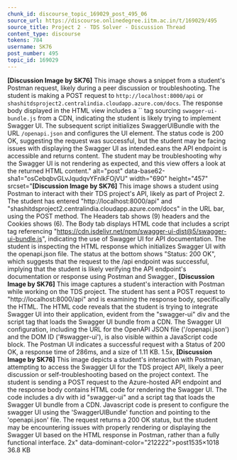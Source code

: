 ```yaml
---
chunk_id: discourse_topic_169029_post_495_06
source_url: https://discourse.onlinedegree.iitm.ac.in/t/169029/495
source_title: Project 2 - TDS Solver - Discussion Thread
content_type: discourse
tokens: 784
username: SK76
post_number: 495
topic_id: 169029
---
```


**[Discussion Image by SK76]** This image shows a snippet from a student's Postman request, likely during a peer discussion or troubleshooting. The student is making a POST request to `http://localhost:8000/api` or `shashitdsproject2.centralindia.cloudapp.azure.com/docs`. The response body displayed in the HTML view includes a `` tag sourcing `swagger-ui-bundle.js` from a CDN, indicating the student is likely trying to implement Swagger UI. The subsequent script initializes SwaggerUIBundle with the URL `/openapi.json` and configures the UI element. The status code is 200 OK, suggesting the request was successful, but the student may be facing issues with displaying the Swagger UI as intended.eans the API endpoint is accessible and returns content. The student may be troubleshooting why the Swagger UI is not rendering as expected, and this view offers a look at the returned HTML content." alt="post" data-base62-sha1="osCebqbvGLvJqudqvYFnlkFOjVU" width="690" height="457" srcset="**[Discussion Image by SK76]** This image shows a student using Postman to interact with their TDS project's API, likely as part of Project 2. The student has entered "http://localhost:8000/api" and "shashitdsproject2.centralindia.cloudapp.azure.com/docs" in the URL bar, using the POST method. The Headers tab shows (9) headers and the Cookies shows (6). The Body tab displays HTML code that includes a script tag referencing "https://cdn.jsdelivr.net/npm/swagger-ui-dist@5/swagger-ui-bundle.js", indicating the use of Swagger UI for API documentation. The student is inspecting the HTML response which initializes Swagger UI with the openapi.json file. The status at the bottom shows "Status: 200 OK", which suggests that the request to the /api endpoint was successful, implying that the student is likely verifying the API endpoint's documentation or response using Postman and Swagger., **[Discussion Image by SK76]** This image captures a student's interaction with Postman while working on the TDS project. The student has sent a POST request to "http://localhost:8000/api" and is examining the response body, specifically the HTML. The HTML code reveals that the student is trying to integrate Swagger UI into their application, evident from the "swagger-ui" div and the script tag that loads the Swagger UI bundle from a CDN. The Swagger UI configuration, including the URL for the OpenAPI JSON file ('/openapi.json') and the DOM ID ('#swagger-ui'), is also visible within a JavaScript code block. The Postman UI indicates a successful request with a Status of 200 OK, a response time of 286ms, and a size of 1.11 KB. 1.5x, **[Discussion Image by SK76]** This image depicts a student's interaction with Postman, attempting to access the Swagger UI for the TDS project API, likely a peer discussion or self-troubleshooting based on the project context. The student is sending a POST request to the Azure-hosted API endpoint and the response body contains HTML code for rendering the Swagger UI. The code includes a div with id "swagger-ui" and a script tag that loads the Swagger UI bundle from a CDN. Javascript code is present to configure the swagger UI using the 'SwaggerUIBundle' function and pointing to the 'openapi.json' file. The request returns a 200 OK status, but the student may be encountering issues with properly rendering or displaying the Swagger UI based on the HTML response in Postman, rather than a fully functional interface. 2x" data-dominant-color="212222">post1535×1018 36.8 KB
